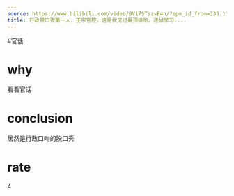 ```yaml
---
source: https://www.bilibili.com/video/BV175TszvE4n/?spm_id_from=333.1387.favlist.content.click&vd_source=549bde2564979641a5f0adbcfa529b0a
title: 行政脱口秀第一人，正宗官腔，这是我见过最顶级的，逐帧学习....
---
```


#官话
# why
看看官话

# conclusion
居然是行政口吻的脱口秀

# rate
4